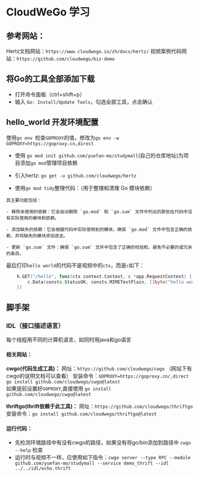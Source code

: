 # CloudWeGo 学习
## 参考网站：
Hertz文档网站：`https://www.cloudwego.io/zh/docs/hertz/`
视频案例代码网站：`https://github.com/cloudwego/biz-demo`

## 将Go的工具全部添加下载
- 打开命令面板（ctrl+shift+p）
- 输入 `Go: Install/Update Tools`，勾选全部工具，点击确认

## hello_world 开发环境配置
使用`go env `检查`GOPROXY`的值，修改为`go env -w GOPROXY=https://goproxy.cn,direct`

- 使用 `go mod init github.com/yuefan-mo/studymall`(自己的仓库地址)为项目添加`go mod`管理项目依赖 

- 引入hertz: `go get -u github.com/cloudwego/hertz`

- 使用`go mod tidy`整理代码：（用于整理和清理 Go 模块依赖）
```
其主要功能包括：

- 移除未使用的依赖：它会自动删除 `go.mod` 和 `go.sum` 文件中列出的那些在代码中没有实际使用的模块和依赖。

- 添加缺失的依赖：它会根据代码中实际使用到的模块，确保 `go.mod` 文件中包含正确的依赖，并将缺失的模块添加进去。

- 更新 `go.sum` 文件：确保 `go.sum` 文件中包含了正确的校验和，避免不必要的或冗余的条目。
```

最后打印`hello world`的代码不是视频中的`ctx`，而是`c`如下：
```go
	h.GET("/hello", func(ctx context.Context, c *app.RequestContext) {
		c.Data(consts.StatusOK, consts.MIMETextPlain, []byte("hello world"))
	})
```

## 脚手架
### IDL（接口描述语言）
每个线程用不同的计算机语言，如同时用java和go语言

#### 相关网站：
**cwgo(代码生成工具)：**
网址：`https://github.com/cloudwego/cwgo` （网站下有cwgo的说明文档可以查看）
安装命令：`GOPROXY=https://goproxy.cn/,direct go install github.com/cloudwego/cwgo@latest`  
如果提前设置好`GOPROXY`,直接使用  `go install github.com/cloudwego/cwgo@latest`


**thriftgo(thrift依赖于此工具)：**
网址：`https://github.com/cloudwego/thriftgo`
安装命令：`go install github.com/cloudwego/thriftgo@latest`

#### 运行代码：
- 先检测环境路径中有没有cwgo的路径，如果没有将go/bin添加到路径中
`cwgo --help` 检查
- 运行时与视频不一样，应使用如下指令：`cwgo server --type RPC --module github.com/yuefan-mo/studymall --service demo_thrift --idl ../../idl/echo.thrift`



